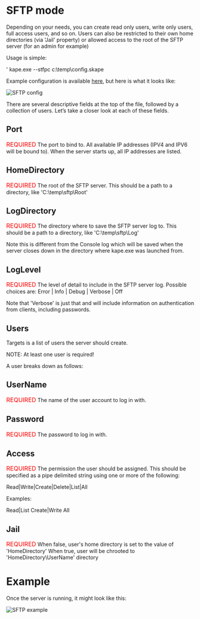 # SFTP mode

Depending on your needs, you can create read only users, write only users, full access users, and so on. Users can also be restricted to their own home directories (via 'Jail' property) or allowed access to the root of the SFTP server (for an admin for example)

Usage is simple: 

' kape.exe --stfpc c:\temp\config.skape


Example configuration is available [here](Configs\config.skape), but here is what it looks like:

![SFTP config](https://raw.githubusercontent.com/EricZimmerman/KapeDocs/master/Pictures/exampleSFTPConfig.jpg)

There are several descriptive fields at the top of the file, followed by a collection of users. Let’s take a closer look at each of these fields.

## Port
<font size="3" color="red">REQUIRED</font>
The port to bind to. All available IP addresses (IPV4 and IPV6 will be bound to). When the server starts up, all IP addresses are listed.

## HomeDirectory
<font size="3" color="red">REQUIRED</font>
The root of the SFTP server. This should be a path to a directory, like 'C:\temp\sftp\Root'

## LogDirectory
<font size="3" color="red">REQUIRED</font>
The directory where to save the SFTP server log to. This should be a path to a directory, like 'C:\temp\sftp\Log'

Note this is different from the Console log which will be saved when the server closes down in the directory where kape.exe was launched from.

## LogLevel
<font size="3" color="red">REQUIRED</font>
The level of detail to include in the SFTP server log. Possible choices are: Error | Info | Debug | Verbose | Off

Note that 'Verbose' is just that and will include information on authentication from clients, including passwords.

## Users
Targets is a list of users the server should create. 

NOTE: At least one user is required!

A user breaks down as follows:

## UserName
<font size="3" color="red">REQUIRED</font>
The name of the user account to log in with.

## Password
<font size="3" color="red">REQUIRED</font>
The password to log in with.

## Access
<font size="3" color="red">REQUIRED</font>
The permission the user should be assigned. This should be specified as a pipe delimited string using one or more of the following: 

Read|Write|Create|Delete|List|All

Examples:

Read|List
Create|Write
All

## Jail
<font size="3" color="red">REQUIRED</font>
When false, user's home directory is set to the value of 'HomeDirectory'
When true, user will be chrooted to 'HomeDirectory\UserName' directory


# Example

 Once the server is running, it might look like this:

![SFTP example](https://raw.githubusercontent.com/EricZimmerman/KapeDocs/master/Pictures/SftpServer.jpg)